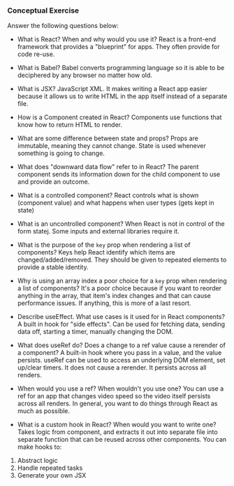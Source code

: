 ### Conceptual Exercise

Answer the following questions below:

- What is React? When and why would you use it?
React is a front-end framework that provides a "blueprint" for apps.  They often provide for code re-use.
- What is Babel?
Babel converts programming language so it is able to be deciphered by any browser no matter how old.
- What is JSX?
JavaScript XML. It makes writing a React app easier because it allows us to write HTML in the app itself instead of a separate file.
- How is a Component created in React?
Components use functions that know how to return HTML to render.

- What are some difference between state and props?
Props are immutable, meaning they cannot change. State is used whenever something is going to change.

- What does "downward data flow" refer to in React?
The parent component sends its information down for the child component to use and provide an outcome.

- What is a controlled component?
React controls what is shown (component value) and what happens when user types (gets kept in state)

- What is an uncontrolled component?
When React is not in control of the form statej. Some inputs and external libraries require it.

- What is the purpose of the `key` prop when rendering a list of components?
Keys help React identify which items are changed/added/removed.
They should be given to repeated elements to provide a stable identity.

- Why is using an array index a poor choice for a `key` prop when rendering a list of components?
It's a poor choice because if you want to reorder anything in the array, that item's index changes and that can cause performance issues.  If anything, this is more of a last resort.

- Describe useEffect.  What use cases is it used for in React components?
A built in hook for "side effects".  Can be used for fetching data, sending data off, starting a timer, manually changing the DOM.

- What does useRef do?  Does a change to a ref value cause a rerender of a component?
A built-in hook where you pass in a value, and the value persists. useRef can be used to access an underlying DOM element, set up/clear timers. It does not cause a rerender. It persists across all renders.

- When would you use a ref? When wouldn't you use one?
You can use a ref for an app that changes video speed so the video itself persists across all renders. In general, you want to do things through React as much as possible.


- What is a custom hook in React? When would you want to write one?
Takes logic from component, and extracts it out into separate file into separate function that can be reused across other components.
You can make hooks to: 
1. Abstract logic
2. Handle repeated tasks
3. Generate your own JSX
